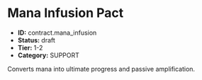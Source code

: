 # Mana Infusion Pact

- **ID:** contract.mana_infusion
- **Status:** draft
- **Tier:** 1-2
- **Category:** SUPPORT

Converts mana into ultimate progress and passive amplification.
